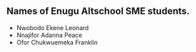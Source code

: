 ## Names of Enugu Altschool SME students.

- Nwobodo Ekene Leonard
- Nnajifor Adanna Peace
- Ofor Chukwuemeka Franklin
